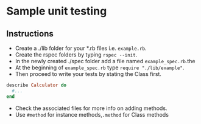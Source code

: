 # Sample unit testing

## Instructions

- Create a ./lib folder for your *.rb files i.e. `example.rb`.
- Create the rspec folders by typing `rspec --init`.
- In the newly created ./spec folder add a file named `example_spec.rb`.the
- At the beginning of `example_spec.rb` type `require "./lib/example"`.
- Then proceed to write your tests by stating the Class first.
```rb
describe Calculator do
  #...
end
```
- Check the associated files for more info on adding methods.
- Use `#method` for instance methods,`.method` for Class methods